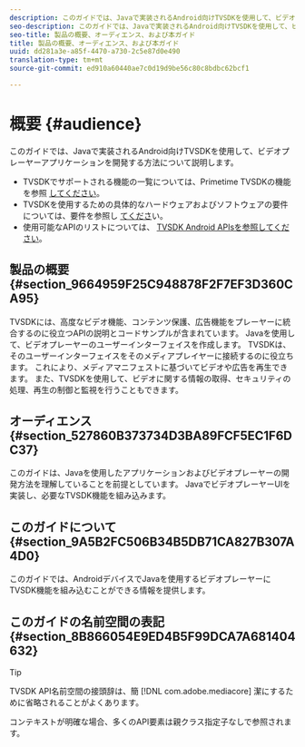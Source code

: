 ```yaml
---
description: このガイドでは、Javaで実装されるAndroid向けTVSDKを使用して、ビデオプレーヤーアプリケーションを開発する方法について説明します。
seo-description: このガイドでは、Javaで実装されるAndroid向けTVSDKを使用して、ビデオプレーヤーアプリケーションを開発する方法について説明します。
seo-title: 製品の概要、オーディエンス、および本ガイド
title: 製品の概要、オーディエンス、および本ガイド
uuid: dd281a3e-a85f-4470-a730-2c5e87d0e490
translation-type: tm+mt
source-git-commit: ed910a60440ae7c0d19d9be56c80c8bdbc62bcf1

---
```



# 概要 {#audience}

このガイドでは、Javaで実装されるAndroid向けTVSDKを使用して、ビデオプレーヤーアプリケーションを開発する方法について説明します。

<!--<a id="section_FC24E86A2E6442B8A3769160769BBDFA"></a>-->

* TVSDKでサポートされる機能の一覧については、Primetime TVSDKの機能を参照 [してください](../../../tvsdk-3x-android-prog/android-3x-introduction/overview-prod-audience-guide/android-3x-overview-of-the-player.md)。
* TVSDKを使用するための具体的なハードウェアおよびソフトウェアの要件については、要件を参照し [てくださ](../../../tvsdk-3x-android-prog/android-3x-introduction/android-3x-requirements.md)い。
* 使用可能なAPIのリストについては、 [TVSDK Android APIsを参照してください](https://help.adobe.com/en_US/primetime/api/psdk/javadoc3.5/index.html)。

## 製品の概要 {#section_9664959F25C948878F2F7EF3D360CA95}

TVSDKには、高度なビデオ機能、コンテンツ保護、広告機能をプレーヤーに統合するのに役立つAPIの説明とコードサンプルが含まれています。 Javaを使用して、ビデオプレーヤーのユーザーインターフェイスを作成します。 TVSDKは、そのユーザーインターフェイスをそのメディアプレイヤーに接続するのに役立ちます。 これにより、メディアマニフェストに基づいてビデオや広告を再生できます。 また、TVSDKを使用して、ビデオに関する情報の取得、セキュリティの処理、再生の制御と監視を行うこともできます。

## オーディエンス {#section_527860B373734D3BA89FCF5EC1F6DC37}

このガイドは、Javaを使用したアプリケーションおよびビデオプレーヤーの開発方法を理解していることを前提としています。 JavaでビデオプレーヤーUIを実装し、必要なTVSDK機能を組み込みます。

## このガイドについて {#section_9A5B2FC506B34B5DB71CA827B307A4D0}

このガイドでは、AndroidデバイスでJavaを使用するビデオプレーヤーにTVSDK機能を組み込むことができる情報を提供します。

## このガイドの名前空間の表記 {#section_8B866054E9ED4B5F99DCA7A681404632}

>[!TIP]
>
>TVSDK API名前空間の接頭辞は、簡 [!DNL com.adobe.mediacore] 潔にするために省略されることがよくあります。
>
>コンテキストが明確な場合、多くのAPI要素は親クラス指定子なしで参照されます。